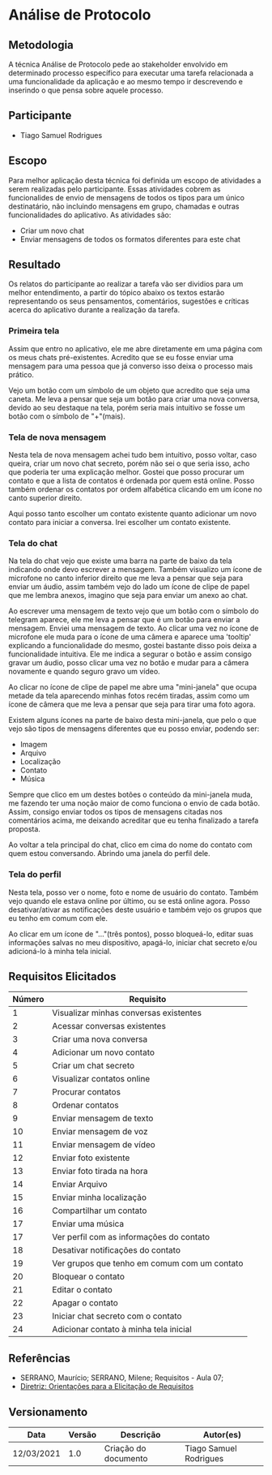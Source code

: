 # Análise de Protocolo

## Metodologia
A técnica Análise de Protocolo pede ao stakeholder envolvido em determinado processo específico para executar uma tarefa relacionada a uma funcionalidade da aplicação e ao mesmo tempo ir descrevendo e inserindo o que pensa sobre aquele processo.

## Participante
* Tiago Samuel Rodrigues

## Escopo
Para melhor aplicação desta técnica foi definida um escopo de atividades a serem realizadas pelo participante. Essas atividades cobrem as funcionalides de envio de mensagens de todos os tipos para um único destinatário, não incluindo mensagens em grupo, chamadas e outras funcionalidades do aplicativo. As atividades são:
* Criar um novo chat
* Enviar mensagens de todos os formatos diferentes para este chat

## Resultado
Os relatos do participante ao realizar a tarefa vão ser dividios para um melhor entendimento, a partir do tópico abaixo os textos estarão representando os seus pensamentos, comentários, sugestões e críticas acerca do aplicativo durante a realização da tarefa.
### Primeira tela
Assim que entro no aplicativo, ele me abre diretamente em uma página com os meus chats pré-existentes. Acredito que se eu fosse enviar uma mensagem para uma pessoa que já converso isso deixa o processo mais prático.

Vejo um botão com um símbolo de um objeto que acredito que seja uma caneta. Me leva a pensar que seja um botão para criar uma nova conversa, devido ao seu destaque na tela, porém seria mais intuitivo se fosse um botão com o símbolo de "+"(mais).
### Tela de nova mensagem
Nesta tela de nova mensagem achei tudo bem intuitivo, posso voltar, caso queira, criar um novo chat secreto, porém não sei o que seria isso, acho que poderia ter uma explicação melhor.
Gostei que posso procurar um contato e que a lista de contatos é ordenada por quem está online. Posso também ordenar os contatos por ordem alfabética clicando em um ícone no canto superior direito.

Aqui posso tanto escolher um contato existente quanto adicionar um novo contato para iniciar a conversa. Irei escolher um contato existente.
### Tela do chat
Na tela do chat vejo que existe uma barra na parte de baixo da tela indicando onde devo escrever a mensagem. Também visualizo um ícone de microfone no canto inferior direito que me leva a pensar que seja para enviar um áudio, assim também vejo do lado um ícone de clipe de papel que me lembra anexos, imagino que seja para enviar um anexo ao chat.

Ao escrever uma mensagem de texto vejo que um botão com o símbolo do telegram aparece, ele me leva a pensar que é um botão para enviar a mensagem. Enviei uma mensagem de texto.
Ao clicar uma vez no ícone de microfone ele muda para o ícone de uma câmera e aparece uma 'tooltip' explicando a funcionalidade do mesmo, gostei bastante disso pois deixa a funcionalidade intuitiva. Ele me indica a segurar o botão e assim consigo gravar um áudio, posso clicar uma vez no botão e mudar para a câmera novamente e quando seguro gravo um vídeo.

Ao clicar no ícone de clipe de papel me abre uma "mini-janela" que ocupa metade da tela aparecendo minhas fotos recém tiradas, assim como um ícone de câmera que me leva a pensar que seja para tirar uma foto agora.

Existem alguns ícones na parte de baixo desta mini-janela, que pelo o que vejo são tipos de mensagens diferentes que eu posso enviar, podendo ser:
* Imagem
* Arquivo
* Localização
* Contato
* Música

Sempre que clico em um destes botões o conteúdo da mini-janela muda, me fazendo ter uma noção maior de como funciona o envio de cada botão.
Assim, consigo enviar todos os tipos de mensagens citadas nos comentários acima, me deixando acreditar que eu tenha finalizado a tarefa proposta.

Ao voltar a tela principal do chat, clico em cima do nome do contato com quem estou conversando. Abrindo uma janela do perfil dele.
### Tela do perfil
Nesta tela, posso ver o nome, foto e nome de usuário do contato. Também vejo quando ele estava online por último, ou se está online agora. Posso desativar/ativar as notificações deste usuário e também vejo os grupos que eu tenho em comum com ele.

Ao clicar em um ícone de "..."(três pontos), posso bloqueá-lo, editar suas informações salvas no meu dispositivo, apagá-lo, iniciar chat secreto e/ou adicioná-lo à minha tela inicial. 

## Requisitos Elicitados
|Número|Requisito|
|------|---------|
|1|Visualizar minhas conversas existentes
|2|Acessar conversas existentes|
|3|Criar uma nova conversa|
|4|Adicionar um novo contato|
|5|Criar um chat secreto|
|6|Visualizar contatos online|
|7|Procurar contatos|
|8|Ordenar contatos|
|9|Enviar mensagem de texto|
|10|Enviar mensagem de voz|
|11|Enviar mensagem de vídeo|
|12|Enviar foto existente|
|13|Enviar foto tirada na hora
|14|Enviar Arquivo|
|15|Enviar minha localização |
|16|Compartilhar um contato|
|17|Enviar uma música|
|17|Ver perfil com as informações do contato|
|18|Desativar notificações do contato|
|19|Ver grupos que tenho em comum com um contato|
|20|Bloquear o contato|
|21|Editar o contato|
|22|Apagar o contato|
|23|Iniciar chat secreto com o contato|
|24|Adicionar contato à minha tela inicial|

## Referências
* SERRANO, Maurício; SERRANO, Milene; Requisitos - Aula 07;
* [Diretriz: Orientações para a Elicitação de Requisitos](http://demoiselle.sourceforge.net/process/ds/1.2.3-BETA1/ProcessoDemoisellePlugin/guidances/guidelines/orientacoesElicitacaoRequisitos_3AF37DEB.html#:~:text=Existem%20dois%20tipos%20de%20an%C3%A1lise,e%20fazendo%20ao%20execut%C3%A1%2Dla)

## Versionamento
|Data|Versão|Descrição|Autor(es)|
|----|------|---------|---------|
|12/03/2021|1.0|Criação do documento|Tiago Samuel Rodrigues|